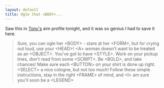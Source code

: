```yaml
---
layout: default
title: Ogle that <BODY>...
---
```


Saw this in <a href="http://www.allusis.net">Tony's</a> aim profile tonight,
and it was so genius I had to save it here.

> Sure, you can ogle her &lt;BODY&gt; - stare at her &lt;FORM&gt;, but for
crying out loud, use your &lt;HEAD&gt;! &lt;A&gt; woman doesn't want to be
treated as an &lt;OBJECT&gt;. You've got to have &lt;STYLE&gt;. Work on your
pickup lines, don't read from some &lt;SCRIPT&gt;. Be &lt;BOLD&gt;, and take
chances! Make sure each &lt;BUTTON&gt; on your shirt is done up right.
&lt;SELECT&gt; a nice cologne, but not too much! Follow these simple
instructions, stay in the right &lt;FRAME&gt; of mind, and &lt;I&gt; am sure
you'll soon be a &lt;LEGEND&gt;
